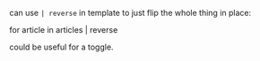 can use `| reverse` in template to just flip the whole thing in place:

for article in articles | reverse

could be useful for a toggle.